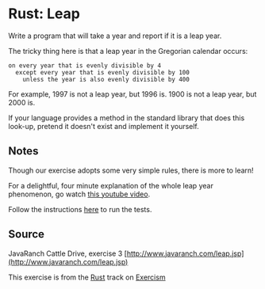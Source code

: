 # Rust: Leap

Write a program that will take a year and report if it is a leap year.

The tricky thing here is that a leap year in the Gregorian calendar occurs:

```plain
on every year that is evenly divisible by 4
  except every year that is evenly divisible by 100
    unless the year is also evenly divisible by 400
```

For example, 1997 is not a leap year, but 1996 is.  1900 is not a leap
year, but 2000 is.

If your language provides a method in the standard library that does
this look-up, pretend it doesn't exist and implement it yourself.

## Notes

Though our exercise adopts some very simple rules, there is more to
learn!

For a delightful, four minute explanation of the whole leap year
phenomenon, go watch [this youtube video][video].

[video]: http://www.youtube.com/watch?v=xX96xng7sAE

Follow the instructions [here][rust-testing] to run the tests.

[rust-testing]: https://github.com/exercism/xrust/blob/master/docs/TESTS.md

## Source

JavaRanch Cattle Drive, exercise 3 [http://www.javaranch.com/leap.jsp](http://www.javaranch.com/leap.jsp)

This exercise is from the [Rust][rust] track on [Exercism][exercism]

[exercism]: http://exercism.io
[rust]: http://exercism.io/languages/rust



